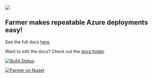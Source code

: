 ![](Logo.png)

## Farmer makes repeatable Azure deployments easy!

See the full docs [here](https://compositionalit.github.io/farmer).

Want to edit the docs? Check out the [docs folder](https://github.com/CompositionalIT/farmer/tree/master/docs).

[![Build Status](https://compositional-it.visualstudio.com/Farmer/_apis/build/status/CompositionalIT.farmer?branchName=master)](https://compositional-it.visualstudio.com/Farmer/_build/latest?definitionId=14&branchName=master)

[![Farmer on Nuget](https://buildstats.info/nuget/farmer)](https://www.nuget.org/packages/farmer/)
